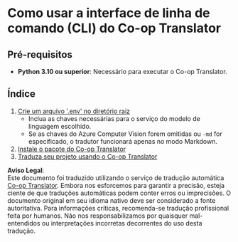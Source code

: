 <!--
CO_OP_TRANSLATOR_METADATA:
{
  "original_hash": "c64ba65e091e5d87385490fa63a8f574",
  "translation_date": "2025-06-12T12:34:44+00:00",
  "source_file": "getting_started/command-line-guide/command-line-guide.md",
  "language_code": "pt"
}
-->
# Como usar a interface de linha de comando (CLI) do Co-op Translator

## Pré-requisitos

- **Python 3.10 ou superior**: Necessário para executar o Co-op Translator.

## Índice

1. [Crie um arquivo '.env' no diretório raiz](./create-env-file.md)
   - Inclua as chaves necessárias para o serviço do modelo de linguagem escolhido.
   - Se as chaves do Azure Computer Vision forem omitidas ou `-md` for especificado, o tradutor funcionará apenas no modo Markdown.
1. [Instale o pacote do Co-op Translator](./install-package.md)
1. [Traduza seu projeto usando o Co-op Translator](./translator-your-project.md)

**Aviso Legal**:  
Este documento foi traduzido utilizando o serviço de tradução automática [Co-op Translator](https://github.com/Azure/co-op-translator). Embora nos esforcemos para garantir a precisão, esteja ciente de que traduções automáticas podem conter erros ou imprecisões. O documento original em seu idioma nativo deve ser considerado a fonte autoritativa. Para informações críticas, recomenda-se tradução profissional feita por humanos. Não nos responsabilizamos por quaisquer mal-entendidos ou interpretações incorretas decorrentes do uso desta tradução.